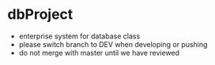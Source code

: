 # dbProject



 - enterprise system for database class
 - please switch branch to DEV when developing or pushing
 - do not merge with master until we have reviewed

